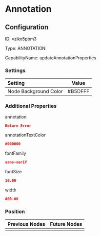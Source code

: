 # Annotation
## Configuration
ID:  vziko5pbm3

Type: ANNOTATION 

CapabilityName: updateAnnotationProperties

### Settings
| Setting | Value  |
| :------------------------ | ---------------------------------------- |
| Node Background Color | #B5DFFF | 

 




### Additional Properties
annotation
 ```json 
Return Error
```


annotationTextColor
 ```json 
#000000
```


fontFamily
 ```json 
sans-serif
```


fontSize
 ```json 
16.00
```


width
 ```json 
800.00
```




### Position
| Previous Nodes | Future Nodes |
| :------------- | ------------ |
|  |  |